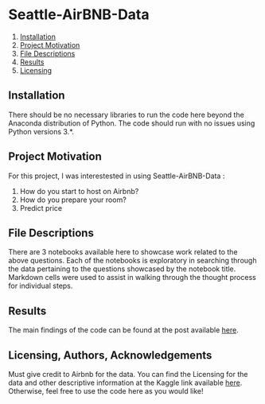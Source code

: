 # Seattle-AirBNB-Data
1. [Installation](#installation)
2. [Project Motivation](#motivation)
3. [File Descriptions](#files)
4. [Results](#results)
5. [Licensing](#licensing)

## Installation <a name="installation"></a>

There should be no necessary libraries to run the code here beyond the Anaconda distribution of Python.  The code should run with no issues using Python versions 3.*.

## Project Motivation<a name="motivation"></a>
For this project, I was interestested in using Seattle-AirBNB-Data :

1. How do you start to host on Airbnb?
2. How do you prepare your room?
3. Predict price


## File Descriptions <a name="files"></a>
There are 3 notebooks available here to showcase work related to the above questions.  Each of the notebooks is exploratory in searching through the data pertaining to the questions showcased by the notebook title.  Markdown cells were used to assist in walking through the thought process for individual steps. 

## Results<a name="results"></a>

The main findings of the code can be found at the post available [here](https://phoowintzay.blogspot.com/2021/01/how-do-you-host-your-home-on-airbnb.html).

## Licensing, Authors, Acknowledgements<a name="licensing"></a>

Must give credit to Airbnb for the data.  You can find the Licensing for the data and other descriptive information at the Kaggle link available [here](https://www.kaggle.com/airbnb/seattle/data).  Otherwise, feel free to use the code here as you would like! 